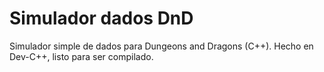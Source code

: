 # Simulador dados DnD
Simulador simple de dados para Dungeons and Dragons (C++).
Hecho en Dev-C++, listo para ser compilado.
